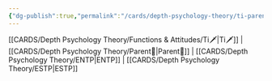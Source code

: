 ```yaml
---
{"dg-publish":true,"permalink":"/cards/depth-psychology-theory/ti-parent/","noteIcon":"","created":"2023-01-05T12:04:01.977+01:00","updated":"2023-04-21T13:47:41.765+02:00"}
---
```


[[CARDS/Depth Psychology Theory/Functions & Attitudes/Ti🗡️\|Ti🗡️]] | [[CARDS/Depth Psychology Theory/Parent🤨\|Parent🤨]] | [[CARDS/Depth Psychology Theory/ENTP\|ENTP]] | [[CARDS/Depth Psychology Theory/ESTP\|ESTP]]